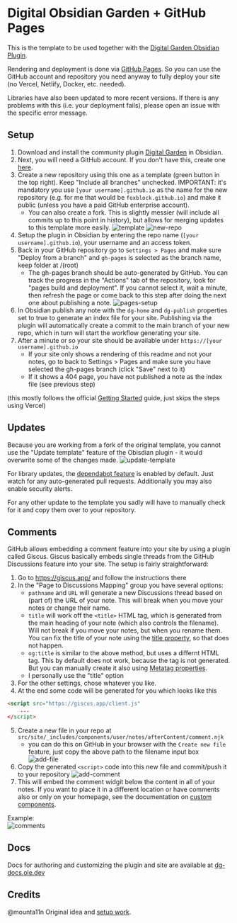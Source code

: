 # Digital Obsidian Garden + GitHub Pages
This is the template to be used together with the [Digital Garden Obsidian Plugin](https://github.com/oleeskild/Obsidian-Digital-Garden).

Rendering and deployment is done via [GitHub Pages](https://pages.github.com/). So you can use the GitHub account and repository you need anyway to fully deploy your site (no Vercel, Netlify, Docker, etc. needed).

Libraries have also been updated to more recent versions. If there is any problems with this (i.e. your deployment fails), please open an issue with the specific error message.

## Setup
1. Download and install the community plugin [Digital Garden](obsidian://show-plugin?id=digitalgarden) in Obsidian.
1. Next, you will need a GitHub account. If you don't have this, create one [here](https://github.com/signup).
1. Create a new repository using this one as a template (green button in the top right). Keep "Include all branches" unchecked. IMPORTANT: it's mandatory you use `[your username].github.io` as the name for the new repository (e.g. for me that would be `foxblock.github.io`) and make it public (unless you have a paid GitHub enterprise account).
    - You can also create a fork. This is slightly messier (will include all commits up to this point in history), but allows for merging updates to this template more easily.
![template](https://github.com/user-attachments/assets/865b2cbb-30b6-42b5-b88b-a4ea00e7406e)
![new-repo](https://github.com/user-attachments/assets/322e0739-6f75-4a48-85e0-bff9bf4735f2)
1. Setup the plugin in Obsidian by entering the repo name (`[your username].github.io`), your username and an access token.
1. Back in your GitHub repository go to `Settings > Pages` and make sure "Deploy from a branch" and `gh-pages` is selected as the branch name, keep folder at /(root)
    - The gh-pages branch should be auto-generated by GitHub. You can track the progress in the "Actions" tab of the repository, look for "pages build and deployment". If you cannot select it, wait a minute, then refresh the page or come back to this step after doing the next one about publishing a note.
![pages-setup](https://github.com/user-attachments/assets/e5306d57-46a9-4b5e-a3c3-6390353f0066)
1. In Obsidian publish any note with the `dg-home` and `dg-publish` properties set to true to generate an index file for your site. Publishing via the plugin will automatically create a commit to the main branch of your new repo, which in turn will start the workflow generating your site.
1. After a minute or so your site should be available under `https://[your username].github.io`
    - If your site only shows a rendering of this readme and not your notes, go to back to Settings > Pages and make sure you have selected the gh-pages branch (click "Save" next to it)
    - If it shows a 404 page, you have not published a note as the index file (see previous step)

(this mostly follows the official [Getting Started](https://dg-docs.ole.dev/getting-started/01-getting-started/) guide, just skips the steps using Vercel)

## Updates
Because you are working from a fork of the original template, you cannot use the "Update template" feature of the Obisdian plugin - it would overwrite some of the changes made.
![update-template](https://github.com/user-attachments/assets/4f912307-ee1e-4b7c-962d-f88bb0eaeb31)

For library updates, the [dependabot feature](https://docs.github.com/en/code-security/getting-started/dependabot-quickstart-guide) is enabled by default. Just watch for any auto-generated pull requests. Additionally you may also enable security alerts.

For any other update to the template you sadly will have to manually check for it and copy them over to your repository.

## Comments
GitHub allows embedding a comment feature into your site by using a plugin called Giscus. Giscus basically embeds single threads from the GitHub Discussions feature into your site. The setup is fairly straightforward:

1. Go to https://giscus.app/ and follow the instructions there
1. In the "Page to Discussions Mapping" group you have several options:
    - `pathname` and `URL` will generate a new Discussions thread based on (part of) the URL of your note. This will break when you move your notes or change their name.
    - `title` will work off the `<title>` HTML tag, which is generated from the main heading of your note (which also controls the filename). Will not break if you move your notes, but when you rename them. You can fix the title of your note using the [title property](https://dg-docs.ole.dev/advanced/note-specific-settings/#title), so that does not happen.
    - `og:title` is similar to the above method, but uses a differnt HTML tag. This by default does not work, because the tag is not generated. But you can manually create it also using [Metatag properties](https://dg-docs.ole.dev/advanced/note-specific-settings/#metatags).
    - I personally use the "title" option
1. For the other settings, chose whatever you like.
1. At the end some code will be generated for you which looks like this  
```html
<script src="https://giscus.app/client.js" 
    ... 
</script>
```
5. Create a new file in your repo at `src/site/_includes/components/user/notes/afterContent/comment.njk`
    - you can do this on GitHub in your browser with the `Create new file` feature, just copy the above path to the filename input box
![add-file](https://github.com/user-attachments/assets/a944ad35-240b-46fd-b75a-c1271b17a95f)
1. Copy the generated `<script>` code into this new file and commit/push it to your repository
![add-comment](https://github.com/user-attachments/assets/39f813dc-947f-4eb1-952f-2d48ba298077)
1. This will embed the comment widgit below the content in all of your notes. If you want to place it in a different location or have comments also or only on your homepage, see the documentation on [custom components](https://dg-docs.ole.dev/advanced/adding-custom-components/).

Example:  
![comments](https://github.com/user-attachments/assets/5e1ef092-6959-4ec0-a931-aa1041607b69)

## Docs
Docs for authoring and customizing the plugin and site are available at [dg-docs.ole.dev](https://dg-docs.ole.dev/)

## Credits
@mounta11n Original idea and [setup work](https://github.com/oleeskild/obsidian-digital-garden/discussions/160#discussioncomment-9694556).
